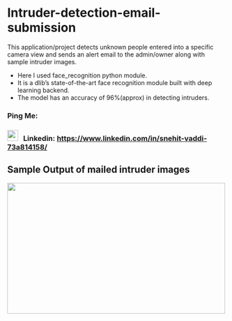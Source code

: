 # Intruder-detection-email-submission
This application/project detects unknown people entered into a specific camera view and sends an alert email to the admin/owner along with sample intruder images. 
* Here I used face_recognition python module. <br>
* It is a dlib’s state-of-the-art face recognition module built with deep learning backend. <br>
* The model has an accuracy of 96%(approx) in detecting intruders.

### Ping Me:
### <div><img src="https://uxwing.com/wp-content/themes/uxwing/download/10-brands-and-social-media/linkedin-color.png" width="25" height="25"> &nbsp; Linkedin: https://www.linkedin.com/in/snehit-vaddi-73a814158/</div>

## Sample Output of mailed intruder images
<img src="https://github.com/snehitvaddi/Intruder-detection-email-submission/blob/master/intruders/a1.PNG" width="500" height="300">


